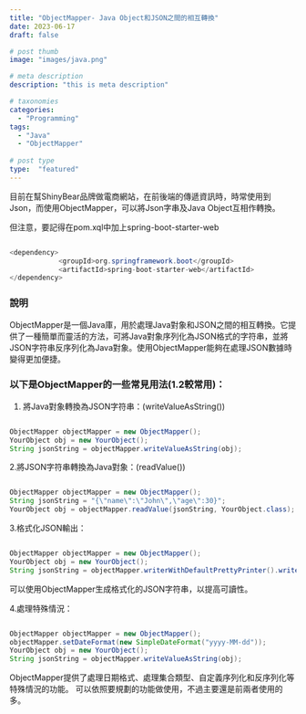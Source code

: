 ```yaml
---
title: "ObjectMapper- Java Object和JSON之間的相互轉換"
date: 2023-06-17
draft: false

# post thumb
image: "images/java.png"

# meta description
description: "this is meta description"

# taxonomies
categories:
  - "Programming"
tags:
  - "Java"
  - "ObjectMapper"
  
# post type
type:  "featured"
---
```


目前在幫ShinyBear品牌做電商網站，在前後端的傳遞資訊時，時常使用到Json，而使用ObjectMapper，可以將Json字串及Java Object互相作轉換。

但注意，要記得在pom.xql中加上spring-boot-starter-web
```java

<dependency>
			<groupId>org.springframework.boot</groupId>
			<artifactId>spring-boot-starter-web</artifactId>
</dependency>
```

### 說明
ObjectMapper是一個Java庫，用於處理Java對象和JSON之間的相互轉換。它提供了一種簡單而靈活的方法，可將Java對象序列化為JSON格式的字符串，並將JSON字符串反序列化為Java對象。使用ObjectMapper能夠在處理JSON數據時變得更加便捷。

### 以下是ObjectMapper的一些常見用法(1.2較常用)：
1. 將Java對象轉換為JSON字符串：(writeValueAsString())
```java

ObjectMapper objectMapper = new ObjectMapper();
YourObject obj = new YourObject();
String jsonString = objectMapper.writeValueAsString(obj);
```

2.將JSON字符串轉換為Java對象：(readValue())
```java

ObjectMapper objectMapper = new ObjectMapper();
String jsonString = "{\"name\":\"John\",\"age\":30}";
YourObject obj = objectMapper.readValue(jsonString, YourObject.class);
```

3.格式化JSON輸出：
```java

ObjectMapper objectMapper = new ObjectMapper();
YourObject obj = new YourObject();
String jsonString = objectMapper.writerWithDefaultPrettyPrinter().writeValueAsString(obj);
```
可以使用ObjectMapper生成格式化的JSON字符串，以提高可讀性。

4.處理特殊情況：
```JAVA

ObjectMapper objectMapper = new ObjectMapper();
objectMapper.setDateFormat(new SimpleDateFormat("yyyy-MM-dd"));
YourObject obj = new YourObject();
String jsonString = objectMapper.writeValueAsString(obj);
```
ObjectMapper提供了處理日期格式、處理集合類型、自定義序列化和反序列化等特殊情況的功能。
可以依照要規劃的功能做使用，不過主要還是前兩者使用的多。